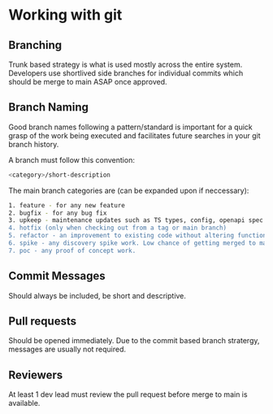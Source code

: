 # Working with git

## Branching
Trunk based strategy is what is used mostly across the entire system. Developers use shortlived side branches for individual commits which should be merge to main ASAP once approved.

## Branch Naming
Good branch names following a pattern/standard is important for a quick grasp of the work being executed and facilitates future searches in your git branch history.

A branch must follow this convention:
```zsh
<category>/short-description
```

The main branch categories are (can be expanded upon if neccessary):
```zsh
1. feature - for any new feature
2. bugfix - for any bug fix
3. upkeep - maintenance updates such as TS types, config, openapi spec update. Improvements that aren't related to a feature.
4. hotfix (only when checking out from a tag or main branch)
5. refactor - an improvement to existing code without altering functionality
6. spike - any discovery spike work. Low chance of getting merged to main branch.
7. poc - any proof of concept work.
```

## Commit Messages
Should always be included, be short and descriptive. 

## Pull requests
Should be opened immediately. Due to the commit based branch stratergy, messages are usually not required. 

## Reviewers
At least 1 dev lead must review the pull request before merge to main is available.
